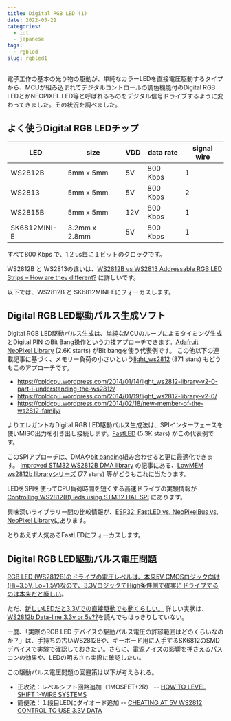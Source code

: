 ```yaml
---
title: Digital RGB LED (1)
date: 2022-05-21
categories:
  - iot
  - japanese
tags:
  - rgbled
slug: rgbled1
---
```



電子工作の基本の光り物の駆動が、単純なカラーLEDを直接電圧駆動するタイプから、MCUが組み込まれてデジタルコントロールの調色機能付のDigital RGB LEDとかNEOPIXEL LED等と呼ばれるものをデジタル信号ドライブするように変わってきました。その状況を調べました。

## よく使うDigital RGB LEDチップ

LED          | size          | VDD | data rate | signal wire |
-------------|---------------|-----|-----------|-------------|
WS2812B      | 5mm x 5mm     | 5V  | 800 Kbps  | 1           |
WS2813       | 5mm x 5mm     | 5V  | 800 Kbps  | 2           |
WS2815B      | 5mm x 5mm     | 12V | 800 Kbps  | 1           |
SK6812MINI-E | 3.2mm x 2.8mm | 5V  | 800 Kbps  | 1           |

すべて800 Kbps で、1.2 us毎に１ビットのクロックです。

WS2812B と WS2813の違いは、[WS2812B vs WS2813 Addressable RGB LED Strips – How are they different?](https://www.seeedstudio.com/blog/2019/02/14/ws2812b-vs-ws2813-addressable-rgb-led-strips-how-are-they-different/) に詳しいです。

以下では、WS2812B と SK6812MINI-Eにフォーカスします。

## Digital RGB LED駆動パルス生成ソフト

Digital RGB LED駆動パルス生成は、単純なMCUのループによるタイミング生成とDigital PIN のBit Bang操作という力技アプローチできます。[Adafruit NeoPixel Library](https://github.com/adafruit/Adafruit_NeoPixel) (2.6K starts) がBit bangを使う代表例です。
この他以下の連載記事に基づく、メモリー負荷の小さいという[light_ws2812](https://github.com/cpldcpu/light_ws2812/) (871 stars) もどうもこのアプローチです。

  * https://cpldcpu.wordpress.com/2014/01/14/light_ws2812-library-v2-0-part-i-understanding-the-ws2812/
  * https://cpldcpu.wordpress.com/2014/01/19/light_ws2812-library-v2-0/
  * https://cpldcpu.wordpress.com/2014/02/18/new-member-of-the-ws2812-family/

よりエレガントなDigital RGB LED駆動パルス生成法は、SPIインターフェースを使いMISO出力を引き出し接続します。[FastLED](https://github.com/FastLED/FastLED) (5.3K stars) がこの代表例です。

このSPIアプローチは、DMAや[bit banding](https://developer.arm.com/documentation/ddi0439/b/Programmers-Model/Bit-banding)組み合わせると更に最適化できます。
[Improved STM32 WS2812B DMA library](https://sites.google.com/site/hubmartin/arm/improved-stm32-ws2812b-library) の記事にある、[LowMEM ws2812b libraryシリーズ](https://github.com/hubmartin/WS2812B_STM32F4) (77 stars) 等がどうもこれに当たります。

LEDをSPIを使ってCPU負荷時間を短くする高速ドライブの実験情報が[Controlling WS2812(B) leds using STM32 HAL SPI](https://www.newinnovations.nl/post/controlling-ws2812-and-ws2812b-using-only-stm32-spi/) にあります。

興味深いライブラリー間の比較情報が、[ESP32: FastLED vs. NeoPixelBus vs. NeoPixel Library](https://blog.ja-ke.tech/2019/06/02/neopixel-performance.html)にあります。

とりあえず人気あるFastLEDにフォーカスします。

## Digital RGB LED駆動パルス電圧問題

[RGB LED (WS2812B)のドライブの電圧レベルは、本来5V CMOSロジック向け(Hi=3.5V, Lo=1.5V)なので、3.3VロジックでHigh条件側で確実にドライブするのは本来だと厳しい](https://forums.adafruit.com/viewtopic.php?f=47&t=173010)。

ただ、[新しいLEDだと3.3Vでの直接駆動でも動くらしい。](https://www.reddit.com/r/arduino/comments/cue3e8/ws2812b_on_33v_data_level_shifter_or_not/)
詳しい実状は、[WS2812b Data-line 3.3v or 5v??](https://www.reddit.com/r/FastLED/comments/gku4j7/ws2812b_dataline_33v_or_5v/)を読んでもはっきりしていない。

一度、「実際のRGB LED デバイスの駆動パルス電圧の許容範囲はどのくらいなのか？」は、手持ちの古いWS2812Bや、キーボード用に入手するSK6812のSMDデバイスで実験で確認しておきたい。さらに、電源ノイズの影響を押さえるパスコンの効果や、LEDの明るさも実際に確認したい。

この駆動パルス電圧問題の回避策は以下が考えられる。

* 正攻法：レベルシフト回路追加（1MOSFET+2R） -- [HOW TO LEVEL SHIFT 1-WIRE SYSTEMS](https://www.maximintegrated.com/en/design/technical-documents/app-notes/7/7106.html)
* 簡便法：１段目LEDにダイオード追加 -- [CHEATING AT 5V WS2812 CONTROL TO USE 3.3V DATA](https://hackaday.com/2017/01/20/cheating-at-5v-ws2812-control-to-use-a-3-3v-data-line/)

<!--

通信速度

SPI 20 Mbit/s -> 0.05 us　はやい

SK 6812 MINI-E
WS2812B          T 1.2us -> 800 Kbps (SPIでクロックは繋がない)

I2C slow  10 Kbit/s ->  100 us
I2C base 400 Kbit/s ->   2.5 us

Serial
9600 bps   104 us
19200 bps   52 us
115200 bps   8.68 us

-->

<!--
https://sites.google.com/site/hubmartin/
https://github.com/technobly/Particle-NeoPixel 187 stars (STM32)
https://github.com/MaJerle/stm32-ws2811-ws2812-ws2812b-ws281x-tim-pwm-dma-timer 94 stars (STM32)
https://github.com/Crazy-Geeks/STM32-ARGB-DMA 20 stars
https://github.com/evilwombat/stm32f103_fastNP 21 stars
https://github.com/rogerclarkmelbourne/WS2812B_STM32_Libmaple 58 stars
https://github.com/ottojo/stm32_neopixel 0 stars SPI
https://michaeltien8901.github.io/stm32/2018/07/19/Using-STM32-SPI-For-LED-STRIP.html
  https://bitbucket.org/mtien888/stm32-for-ws2812b-using-spi/src/master/ SPI
https://github.com/berndoJ/libneopixel32 0 star

-->

<!-- vim: se ai sw=2 sts=2 tw=150: -->

